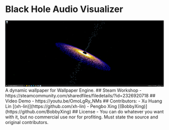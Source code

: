 # Black Hole Audio Visualizer
<img src="report_preview.jpg">
A dynamic wallpaper for Wallpaper Engine.
## Steam Workshop
- https://steamcommunity.com/sharedfiles/filedetails/?id=2326920718
## Video Demo
- https://youtu.be/OmoLgRy_NMs
## Contributors:
- Xu Huang Lin [(xh-lin)](https://github.com/xh-lin)
- Pengbo Xing [(BobbyXing)](https://github.com/BobbyXing)
## License
- You can do whatever you want with it, but no commercial use nor for profiting.
Must state the source and original contributors.
